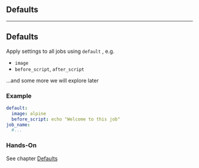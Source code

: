 <!-- .slide: id="gitlab_default" class="vertical-center" -->

<i class="fa-duotone fa-send-backward fa-8x fa-duotone-colors-inverted" style="float: right; color: grey;"></i>

## Defaults

---

## Defaults

Apply settings to all jobs using `default` [](https://docs.gitlab.com/ee/ci/yaml/#default), e.g.

- `image`
- `before_script`, `after_script`

...and some more we will explore later <i class="fa-duotone fa-face-smile-halo fa-duotone-colors"></i>

### Example

```yaml
default:
  image: alpine
  before_script: echo "Welcome to this job"
job_name:
  #...
```

### Hands-On

See chapter [Defaults](/hands-on/2024-11-12/050_defaults/exercise/)
